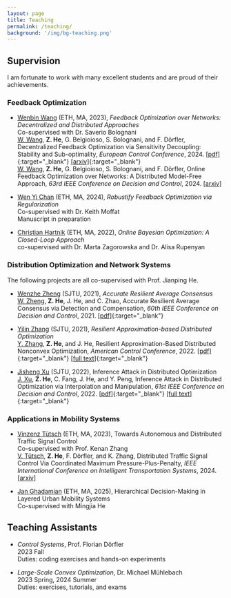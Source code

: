 ```yaml
---
layout: page
title: Teaching
permalink: /teaching/
background: '/img/bg-teaching.png'
---
```


## Supervision

I am fortunate to work with many excellent students and are proud of their achievements.

### Feedback Optimization

- <u>Wenbin Wang</u> (ETH, MA, 2023), *Feedback Optimization over Networks: Decentralized and Distributed Approaches*  
  Co-supervised with Dr. Saverio Bolognani  
  <u>W. Wang</u>, **Z. He**, G. Belgioioso, S. Bolognani, and F. Dörfler, Decentralized Feedback Optimization via Sensitivity Decoupling: Stability and Sub-optimality, *European Control Conference*, 2024.  [[pdf]](https://ieeexplore.ieee.org/abstract/document/10591093){:target="_blank"}  [[arxiv]](https://arxiv.org/pdf/2311.09408){:target="_blank"}  
  <u>W. Wang</u>, **Z. He**, G. Belgioioso, S. Bolognani, and F. Dörfler, Online Feedback Optimization over Networks: A Distributed Model-Free Approach, *63rd IEEE Conference on Decision and Control*, 2024. [[arxiv]](https://arxiv.org/pdf/2403.19834)

- <u>Wen Yi Chan</u> (ETH, MA, 2024), *Robustify Feedback Optimization via Regularization*  
  Co-supervised with Dr. Keith Moffat  
  Manuscript in preparation  

- <u>Christian Hartnik</u> (ETH, MA, 2022), *Online Bayesian Optimization: A Closed-Loop Approach*  
  co-supervised with Dr. Marta Zagorowska and Dr. Alisa Rupenyan

### Distribution Optimization and Network Systems

  The following projects are all co-supervised with Prof. Jianping He.

- <u>Wenzhe Zheng</u> (SJTU, 2021), *Accurate Resilient Average Consensus*  
  <u>W. Zheng</u>, **Z. He**, J. He, and C. Zhao, Accurate Resilient Average Consensus via Detection and Compensation, *60th IEEE Conference on Decision and Control*, 2021. [[pdf]](https://ieeexplore.ieee.org/document/9682843){:target="_blank"}  

- <u>Yilin Zhang</u> (SJTU, 2021), *Resilient Approximation-based Distributed Optimization*  
  <u>Y. Zhang</u>, **Z. He**, and J. He, Resilient Approximation-Based Distributed Nonconvex Optimization, *American Control Conference*, 2022.  [[pdf]](https://ieeexplore.ieee.org/document/9867716){:target="_blank"}  [[full text]](https://iwin-fins.com/wp-content/uploads/2022/03/zhang22acc.pdf){:target="_blank"}  

- <u>Jisheng Xu</u> (SJTU, 2022), Inference Attack in Distributed Optimization  
  <u>J. Xu</u>, **Z. He**, C. Fang, J. He, and Y. Peng, Inference Attack in Distributed Optimization via Interpolation and Manipulation, *61st IEEE Conference on Decision and Control*, 2022.  [[pdf]](https://ieeexplore.ieee.org/document/9993236){:target="_blank"}  [[full text]](https://iwin-fins.com/wp-content/uploads/2022/09/xu22cdc.pdf){:target="_blank"}  

### Applications in Mobility Systems

- <u>Vinzenz Tütsch</u> (ETH, MA, 2023), Towards Autonomous and Distributed Traffic Signal Control  
  Co-supervised with Prof. Kenan Zhang  
  <u>V. Tütsch</u>, **Z. He**, F. Dörfler, and K. Zhang, Distributed Traffic Signal Control Via Coordinated Maximum Pressure-Plus-Penalty, *IEEE International Conference on Intelligent Transportation Systems*, 2024. [[arxiv]](https://arxiv.org/pdf/2404.19547)

- <u>Jan Ghadamian</u> (ETH, MA, 2025), Hierarchical Decision-Making in Layered Urban Mobility Systems  
  Co-supervised with Mingjia He

## Teaching Assistants

- *Control Systems*, Prof. Florian Dörfler  
  2023 Fall  
  Duties: coding exercises and hands-on experiments

- *Large-Scale Convex Optimization*, Dr. Michael Mühlebach  
  2023 Spring, 2024 Summer  
  Duties: exercises, tutorials, and exams
